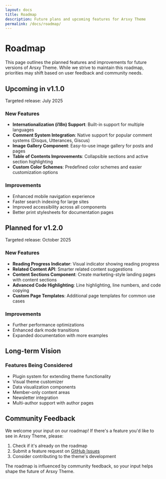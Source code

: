 ```yaml
---
layout: docs
title: Roadmap
description: Future plans and upcoming features for Arsxy Theme
permalink: /docs/roadmap/
---
```


# Roadmap

This page outlines the planned features and improvements for future versions of Arsxy Theme. While we strive to maintain this roadmap, priorities may shift based on user feedback and community needs.

## Upcoming in v1.1.0

Targeted release: July 2025

### New Features
- **Internationalization (i18n) Support**: Built-in support for multiple languages
- **Comment System Integration**: Native support for popular comment systems (Disqus, Utterances, Giscus)
- **Image Gallery Component**: Easy-to-use image gallery for posts and pages
- **Table of Contents Improvements**: Collapsible sections and active section highlighting
- **Custom Color Schemes**: Predefined color schemes and easier customization options

### Improvements
- Enhanced mobile navigation experience
- Faster search indexing for large sites
- Improved accessibility across all components
- Better print stylesheets for documentation pages

## Planned for v1.2.0

Targeted release: October 2025

### New Features
- **Reading Progress Indicator**: Visual indicator showing reading progress
- **Related Content API**: Smarter related content suggestions
- **Content Sections Component**: Create marketing-style landing pages with content sections
- **Advanced Code Highlighting**: Line highlighting, line numbers, and code copying
- **Custom Page Templates**: Additional page templates for common use cases

### Improvements
- Further performance optimizations
- Enhanced dark mode transitions
- Expanded documentation with more examples

## Long-term Vision

### Features Being Considered
- Plugin system for extending theme functionality
- Visual theme customizer
- Data visualization components
- Member-only content areas
- Newsletter integration
- Multi-author support with author pages

## Community Feedback

We welcome your input on our roadmap! If there's a feature you'd like to see in Arsxy Theme, please:

1. Check if it's already on the roadmap
2. Submit a feature request on [GitHub Issues](https://github.com/yourusername/arsxy-theme/issues)
3. Consider contributing to the theme's development

The roadmap is influenced by community feedback, so your input helps shape the future of Arsxy Theme.